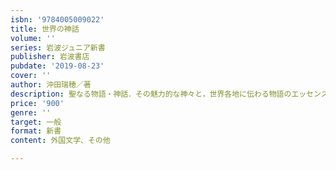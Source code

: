 ```yaml
---
isbn: '9784005009022'
title: 世界の神話
volume: ''
series: 岩波ジュニア新書
publisher: 岩波書店
pubdate: '2019-08-23'
cover: ''
author: 沖田瑞穂／著
description: 聖なる物語・神話．その魅力的な神々と，世界各地に伝わる物語のエッセンスを凝縮した，宝石箱のような一冊．
price: '900'
genre: ''
target: 一般
format: 新書
content: 外国文学、その他

---
```


